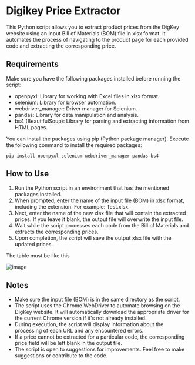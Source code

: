 
# Digikey Price Extractor

This Python script allows you to extract product prices from the DigKey website using an input Bill of Materials (BOM) file in xlsx format. It automates the process of navigating to the product page for each provided code and extracting the corresponding price.

## Requirements

Make sure you have the following packages installed before running the script:

- openpyxl: Library for working with Excel files in xlsx format.
- selenium: Library for browser automation.
- webdriver_manager: Driver manager for Selenium.
- pandas: Library for data manipulation and analysis.
- bs4 (BeautifulSoup): Library for parsing and extracting information from HTML pages.

You can install the packages using pip (Python package manager). Execute the following command to install the required packages:

`pip install openpyxl selenium webdriver_manager pandas bs4
`

## How to Use

1. Run the Python script in an environment that has the mentioned packages installed.
2. When prompted, enter the name of the input file (BOM) in xlsx format, including the extension. For example: Test.xlsx.
3. Next, enter the name of the new xlsx file that will contain the extracted prices. If you leave it blank, the output file will overwrite the input file.
4. Wait while the script processes each code from the Bill of Materials and extracts the corresponding prices.
5. Upon completion, the script will save the output xlsx file with the updated prices.

The table must be like this

![image](https://github.com/LuisTabile/Digikey-Prices/assets/79091246/12620618-e49a-4293-b826-18de892124da)


## Notes

- Make sure the input file (BOM) is in the same directory as the script.
- The script uses the Chrome WebDriver to automate browsing on the DigKey website. It will automatically download the appropriate driver for the current Chrome version if it's not already installed.
- During execution, the script will display information about the processing of each URL and any encountered errors.
- If a price cannot be extracted for a particular code, the corresponding price field will be left blank in the output file.
- The script is open to suggestions for improvements. Feel free to make suggestions or contribute to the code.
